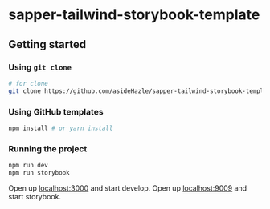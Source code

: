 # sapper-tailwind-storybook-template

## Getting started

### Using `git clone`

```bash
# for clone
git clone https://github.com/asideHazle/sapper-tailwind-storybook-template
```

### Using GitHub templates

```bash
npm install # or yarn install
```

### Running the project

```bash
npm run dev
npm run storybook
```

Open up [localhost:3000](http://localhost:3000) and start develop.
Open up [localhost:9009](http://localhost:9009) and start storybook.
